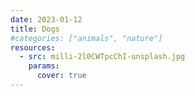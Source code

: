 ```yaml
---
date: 2023-01-12
title: Dogs
#categories: ["animals", "nature"]
resources:
  - src: milli-2l0CWTpcChI-unsplash.jpg
    params:
      cover: true
---
```


